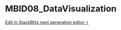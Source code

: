 # MBID08_DataVisualization

[Edit in StackBlitz next generation editor ⚡️](https://stackblitz.com/~/github.com/slopezpel/MBID08_DataVisualization)